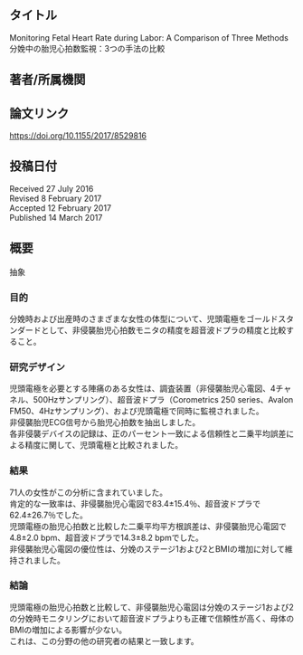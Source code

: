 ## タイトル
Monitoring Fetal Heart Rate during Labor: A Comparison of Three Methods  
分娩中の胎児心拍数監視：3つの手法の比較

## 著者/所属機関

## 論文リンク
https://doi.org/10.1155/2017/8529816

## 投稿日付
Received 27 July 2016  
Revised 8 February 2017  
Accepted 12 February 2017  
Published 14 March 2017

## 概要
抽象
### 目的
分娩時および出産時のさまざまな女性の体型について、児頭電極をゴールドスタンダードとして、非侵襲胎児心拍数モニタの精度を超音波ドプラの精度と比較すること。

### 研究デザイン
児頭電極を必要とする陣痛のある女性は、調査装置（非侵襲胎児心電図、4チャネル、500Hzサンプリング）、超音波ドプラ（Corometrics 250 series、Avalon FM50、4Hzサンプリング）、および児頭電極で同時に監視されました。  
非侵襲胎児ECG信号から胎児心拍数を抽出しました。  
各非侵襲デバイスの記録は、正のパーセント一致による信頼性と二乗平均誤差による精度に関して、児頭電極と比較されました。

### 結果
71人の女性がこの分析に含まれていました。  
肯定的な一致率は、非侵襲胎児心電図で83.4±15.4％、超音波ドプラで62.4±26.7％でした。  
児頭電極の胎児心拍数と比較した二乗平均平方根誤差は、非侵襲胎児心電図で4.8±2.0 bpm、超音波ドプラで14.3±8.2 bpmでした。  
非侵襲胎児心電図の優位性は、分娩のステージ1および2とBMIの増加に対して維持されました。

### 結論
児頭電極の胎児心拍数と比較して、非侵襲胎児心電図は分娩のステージ1および2の分娩時モニタリングにおいて超音波ドプラよりも正確で信頼性が高く、母体のBMIの増加による影響が少ない。  
これは、この分野の他の研究者の結果と一致します。

